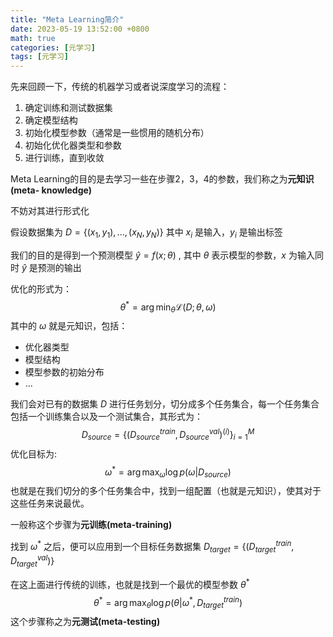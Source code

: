 ```yaml
---
title: "Meta Learning简介"
date: 2023-05-19 13:52:00 +0800
math: true
categories: [元学习]
tags: [元学习]
---
```




先来回顾一下，传统的机器学习或者说深度学习的流程：

1. 确定训练和测试数据集
2. 确定模型结构
3. 初始化模型参数（通常是一些惯用的随机分布）
4. 初始化优化器类型和参数
5. 进行训练，直到收敛



Meta Learning的目的是去学习一些在步骤2，3，4的参数，我们称之为**元知识(meta- knowledge)**

不妨对其进行形式化

假设数据集为 $D = \{(x_1,y_1),...,(x_N,y_N)\}$ 其中 $x_i$ 是输入，$y_i$ 是输出标签

我们的目的是得到一个预测模型 $\hat{y} = f(x;\theta)$ , 其中 $\theta$ 表示模型的参数，$x$ 为输入同时 $\hat{y}$ 是预测的输出

优化的形式为：
$$
\theta^*=\arg \min_{\theta} \mathcal{L}(D;\theta,\omega)
$$
 其中的 $\omega$ 就是元知识，包括：

- 优化器类型
- 模型结构
- 模型参数的初始分布
- ...



我们会对已有的数据集 $D$ 进行任务划分，切分成多个任务集合，每一个任务集合包括一个训练集合以及一个测试集合，其形式为：
$$
D_{source} = \{(D^{train}_{source},D^{val}_{source})^{(i)}\}_{i=1}^{M}
$$
优化目标为:
$$
\omega^* = \arg \max_{\omega} \log p(\omega|D_{source})
$$
也就是在我们切分的多个任务集合中，找到一组配置（也就是元知识），使其对于这些任务来说最优。

一般称这个步骤为**元训练(meta-training)**

找到 $\omega^*$ 之后，便可以应用到一个目标任务数据集 $D_{target} = \{(D_{target}^{train}, D_{target}^{val})\}$

在这上面进行传统的训练，也就是找到一个最优的模型参数 $\theta^*$
$$
\theta^* = \arg\max_{\theta}\log p(\theta|\omega^*, D_{target}^{train})
$$
这个步骤称之为**元测试(meta-testing)**















